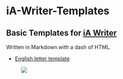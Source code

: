 # iA-Writer-Templates
## Basic Templates for [iA Writer](https://ia.net/writer) 

Written in Markdown with a dash of HTML.

- [English letter template](https://github.com/YJPL/iA-Writer-Templates/blob/master/Letter)

<figure>
<a href="https://github.com/YJPL/iA-Writer-Templates/blob/master/Letter"><img src="https://raw.githubusercontent.com/YJPL/iA-Writer-Templates/master/Preview/iAWriter_English_letter_template_preview.png"/></a>
</figure>

